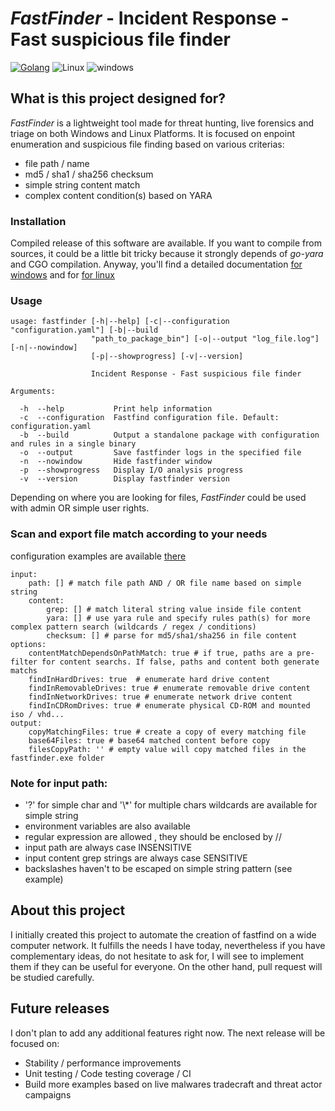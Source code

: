 # _FastFinder_ - Incident Response - Fast suspicious file finder
[![Golang](https://img.shields.io/badge/Go-1.17-blue.svg)](https://golang.org)
![Linux](https://img.shields.io/badge/Supports-Linux-green.svg)
![windows](https://img.shields.io/badge/Supports-windows-green.svg)

## What is this project designed for?
_FastFinder_ is a lightweight tool made for threat hunting, live forensics and triage on both Windows and Linux Platforms. It is 
focused on enpoint enumeration and suspicious file finding based on various criterias:
* file path / name
* md5 / sha1 / sha256 checksum
* simple string content match
* complex content condition(s) based on YARA

### Installation 
Compiled release of this software are available. If you want to compile 
from sources, it could be a little bit tricky because it strongly depends of 
_go-yara_ and CGO compilation. Anyway, you'll find a detailed documentation [for windows](README.windows-compilation.md) and for [for linux](README.linux-compilation.md)

### Usage 
```
usage: fastfinder [-h|--help] [-c|--configuration "configuration.yaml"] [-b|--build
                  "path_to_package_bin"] [-o|--output "log_file.log"] [-n|--nowindow]
                  [-p|--showprogress] [-v|--version]

                  Incident Response - Fast suspicious file finder

Arguments:

  -h  --help           Print help information
  -c  --configuration  Fastfind configuration file. Default: configuration.yaml
  -b  --build          Output a standalone package with configuration and rules in a single binary
  -o  --output         Save fastfinder logs in the specified file
  -n  --nowindow       Hide fastfinder window
  -p  --showprogress   Display I/O analysis progress
  -v  --version        Display fastfinder version
``` 

Depending on where you are looking for files, _FastFinder_ could be used with admin OR simple user rights. 

### Scan and export file match according to your needs
configuration examples are available [there](./examples)
``` 
input:
    path: [] # match file path AND / OR file name based on simple string 
    content:
        grep: [] # match literal string value inside file content
        yara: [] # use yara rule and specify rules path(s) for more complex pattern search (wildcards / regex / conditions) 
        checksum: [] # parse for md5/sha1/sha256 in file content 
options:
    contentMatchDependsOnPathMatch: true # if true, paths are a pre-filter for content searchs. If false, paths and content both generate matchs
    findInHardDrives: true	# enumerate hard drive content
    findInRemovableDrives: true # enumerate removable drive content 
    findInNetworkDrives: true # enumerate network drive content
    findInCDRomDrives: true # enumerate physical CD-ROM and mounted iso / vhd...
output:
    copyMatchingFiles: true # create a copy of every matching file
    base64Files: true # base64 matched content before copy
    filesCopyPath: '' # empty value will copy matched files in the fastfinder.exe folder
``` 
### Note for input path:
* '?' for simple char and '\\*' for multiple chars wildcards are available for simple string
* environment variables are also available
* regular expression are allowed , they should be enclosed by /<regex>/
* input path are always case INSENSITIVE
* input content grep strings are always case SENSITIVE
* backslashes haven't to be escaped on simple string pattern (see example) 

## About this project
I initially created this project to automate the creation of fastfind on a wide computer network. 
It fulfills the needs I have today, nevertheless if you have complementary ideas, do not hesitate 
to ask for, I will see to implement them if they can be useful for everyone.
On the other hand, pull request will be studied carefully.

## Future releases
I don't plan to add any additional features right now. The next release will be focused on:
* Stability / performance improvements
* Unit testing / Code testing coverage / CI
* Build more examples based on live malwares tradecraft and threat actor campaigns